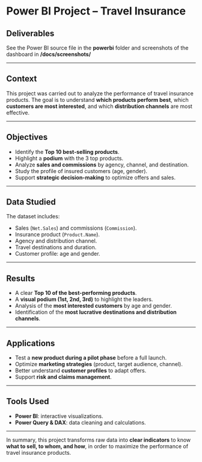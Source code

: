 # Power BI Project – Travel Insurance

## Deliverables

See the Power BI source file in the **powerbi** folder and screenshots of the dashboard in **/docs/screenshots/**

---

## Context

This project was carried out to analyze the performance of travel insurance products. The goal is to understand **which products perform best**, which **customers are most interested**, and which **distribution channels** are most effective.

---

## Objectives

* Identify the **Top 10 best-selling products**.
* Highlight a **podium** with the 3 top products.
* Analyze **sales and commissions** by agency, channel, and destination.
* Study the profile of insured customers (age, gender).
* Support **strategic decision-making** to optimize offers and sales.

---

## Data Studied

The dataset includes:

* Sales (`Net.Sales`) and commissions (`Commission`).
* Insurance product (`Product.Name`).
* Agency and distribution channel.
* Travel destinations and duration.
* Customer profile: age and gender.

---

## Results

* A clear **Top 10 of the best-performing products**.
* A **visual podium (1st, 2nd, 3rd)** to highlight the leaders.
* Analysis of the **most interested customers** by age and gender.
* Identification of the **most lucrative destinations and distribution channels**.

---

## Applications

* Test a **new product during a pilot phase** before a full launch.
* Optimize **marketing strategies** (product, target audience, channel).
* Better understand **customer profiles** to adapt offers.
* Support **risk and claims management**.

---

## Tools Used

* **Power BI**: interactive visualizations.
* **Power Query & DAX**: data cleaning and calculations.

---

In summary, this project transforms raw data into **clear indicators** to know **what to sell, to whom, and how**, in order to maximize the performance of travel insurance products.
